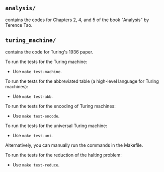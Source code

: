 ## `analysis/`

contains the codes for Chapters 2, 4, and 5 of the book "Analysis" by Terence Tao.

## `turing_machine/`

contains the code for Turing's 1936 paper.

To run the tests for the Turing machine:

- Use `make test-machine`.

To run the tests for the abbreviated table (a high-level language for Turing machines):

- Use `make test-abb`.

To run the tests for the encoding of Turing machines:

- Use `make test-encode`.

To run the tests for the universal Turing machine:

- Use `make test-uni`.

Alternatively, you can manually run the commands in the Makefile.

To run the tests for the reduction of the halting problem:

- Use `make test-reduce`.
